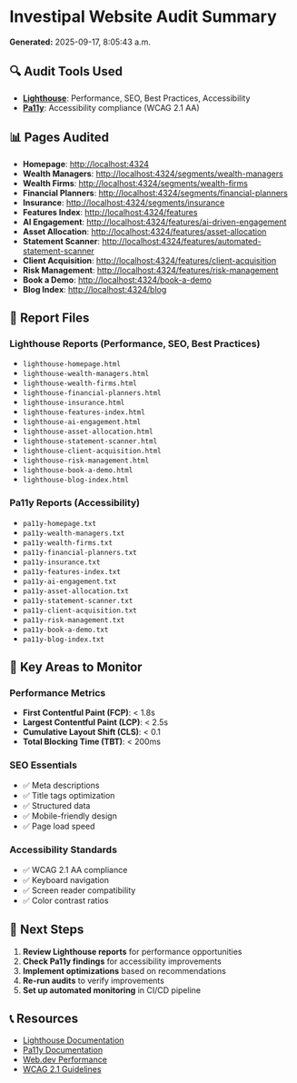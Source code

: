 # Investipal Website Audit Summary

**Generated:** 2025-09-17, 8:05:43 a.m.

## 🔍 Audit Tools Used

- **[Lighthouse](https://developer.chrome.com/docs/lighthouse/overview/)**: Performance, SEO, Best Practices, Accessibility
- **[Pa11y](https://pa11y.org/)**: Accessibility compliance (WCAG 2.1 AA)

## 📊 Pages Audited

- **Homepage**: [http://localhost:4324](http://localhost:4324)
- **Wealth Managers**: [http://localhost:4324/segments/wealth-managers](http://localhost:4324/segments/wealth-managers)
- **Wealth Firms**: [http://localhost:4324/segments/wealth-firms](http://localhost:4324/segments/wealth-firms)
- **Financial Planners**: [http://localhost:4324/segments/financial-planners](http://localhost:4324/segments/financial-planners)
- **Insurance**: [http://localhost:4324/segments/insurance](http://localhost:4324/segments/insurance)
- **Features Index**: [http://localhost:4324/features](http://localhost:4324/features)
- **AI Engagement**: [http://localhost:4324/features/ai-driven-engagement](http://localhost:4324/features/ai-driven-engagement)
- **Asset Allocation**: [http://localhost:4324/features/asset-allocation](http://localhost:4324/features/asset-allocation)
- **Statement Scanner**: [http://localhost:4324/features/automated-statement-scanner](http://localhost:4324/features/automated-statement-scanner)
- **Client Acquisition**: [http://localhost:4324/features/client-acquisition](http://localhost:4324/features/client-acquisition)
- **Risk Management**: [http://localhost:4324/features/risk-management](http://localhost:4324/features/risk-management)
- **Book a Demo**: [http://localhost:4324/book-a-demo](http://localhost:4324/book-a-demo)
- **Blog Index**: [http://localhost:4324/blog](http://localhost:4324/blog)

## 📁 Report Files

### Lighthouse Reports (Performance, SEO, Best Practices)
- `lighthouse-homepage.html`
- `lighthouse-wealth-managers.html`
- `lighthouse-wealth-firms.html`
- `lighthouse-financial-planners.html`
- `lighthouse-insurance.html`
- `lighthouse-features-index.html`
- `lighthouse-ai-engagement.html`
- `lighthouse-asset-allocation.html`
- `lighthouse-statement-scanner.html`
- `lighthouse-client-acquisition.html`
- `lighthouse-risk-management.html`
- `lighthouse-book-a-demo.html`
- `lighthouse-blog-index.html`

### Pa11y Reports (Accessibility)
- `pa11y-homepage.txt`
- `pa11y-wealth-managers.txt`
- `pa11y-wealth-firms.txt`
- `pa11y-financial-planners.txt`
- `pa11y-insurance.txt`
- `pa11y-features-index.txt`
- `pa11y-ai-engagement.txt`
- `pa11y-asset-allocation.txt`
- `pa11y-statement-scanner.txt`
- `pa11y-client-acquisition.txt`
- `pa11y-risk-management.txt`
- `pa11y-book-a-demo.txt`
- `pa11y-blog-index.txt`

## 🚀 Key Areas to Monitor

### Performance Metrics
- **First Contentful Paint (FCP)**: < 1.8s
- **Largest Contentful Paint (LCP)**: < 2.5s  
- **Cumulative Layout Shift (CLS)**: < 0.1
- **Total Blocking Time (TBT)**: < 200ms

### SEO Essentials
- ✅ Meta descriptions
- ✅ Title tags optimization
- ✅ Structured data
- ✅ Mobile-friendly design
- ✅ Page load speed

### Accessibility Standards
- ✅ WCAG 2.1 AA compliance
- ✅ Keyboard navigation
- ✅ Screen reader compatibility
- ✅ Color contrast ratios

## 🔄 Next Steps

1. **Review Lighthouse reports** for performance opportunities
2. **Check Pa11y findings** for accessibility improvements  
3. **Implement optimizations** based on recommendations
4. **Re-run audits** to verify improvements
5. **Set up automated monitoring** in CI/CD pipeline

## 📞 Resources

- [Lighthouse Documentation](https://developer.chrome.com/docs/lighthouse/overview/)
- [Pa11y Documentation](https://pa11y.org/)
- [Web.dev Performance](https://web.dev/performance/)
- [WCAG 2.1 Guidelines](https://www.w3.org/WAI/WCAG21/quickref/)
